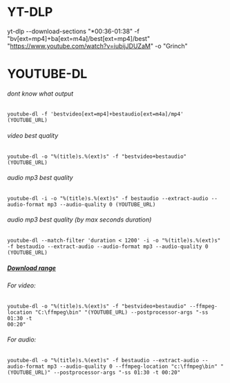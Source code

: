 # YT-DLP

yt-dlp --download-sections "*00:36-01:38" -f "bv[ext=mp4]+ba[ext=m4a]/best[ext=mp4]/best" "https://www.youtube.com/watch?v=iubijJDUZaM" -o "Grinch"

# YOUTUBE-DL

###### dont know what output
```
youtube-dl -f 'bestvideo[ext=mp4]+bestaudio[ext=m4a]/mp4' (YOUTUBE_URL)
```

###### video best quality
```
youtube-dl -o "%(title)s.%(ext)s" -f "bestvideo+bestaudio" (YOUTUBE_URL)
```

###### audio mp3 best quality
```
youtube-dl -i -o "%(title)s.%(ext)s" -f bestaudio --extract-audio --audio-format mp3 --audio-quality 0 (YOUTUBE_URL)
```

###### audio mp3 best quality (by max seconds duration)
```
youtube-dl --match-filter 'duration < 1200' -i -o "%(title)s.%(ext)s" -f bestaudio --extract-audio --audio-format mp3 --audio-quality 0 (YOUTUBE_URL)
```

##### [Download range](https://github.com/ytdl-org/youtube-dl/issues/622#issuecomment-516375945)

###### For video:
```
youtube-dl -o "%(title)s.%(ext)s" -f "bestvideo+bestaudio" --ffmpeg-location "C:\ffmpeg\bin" "(YOUTUBE_URL) --postprocessor-args "-ss 01:30 -t 
00:20"
```

###### For audio:
```
youtube-dl -o "%(title)s.%(ext)s" -f bestaudio --extract-audio --audio-format mp3 --audio-quality 0 --ffmpeg-location "c:\ffmpeg\bin" "(YOUTUBE_URL)" --postprocessor-args "-ss 01:30 -t 00:20"
```
